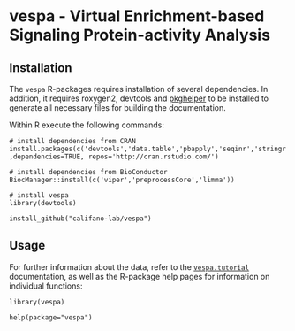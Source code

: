 # vespa - Virtual Enrichment-based Signaling Protein-activity Analysis

## Installation
The ``vespa`` R-packages requires installation of several dependencies. In addition, it requires roxygen2, devtools and [pkghelper](https://github.com/markusdumke/pkghelper) to be installed to generate all necessary files for building the documentation.

Within R execute the following commands:
```
# install dependencies from CRAN
install.packages(c('devtools','data.table','pbapply','seqinr','stringr','mixtools','plyr','reshape2','tidyr','BiocManager','caret') ,dependencies=TRUE, repos='http://cran.rstudio.com/')

# install dependencies from BioConductor
BiocManager::install(c('viper','preprocessCore','limma'))

# install vespa
library(devtools)

install_github("califano-lab/vespa")
```

## Usage
For further information about the data, refer to the [`vespa.tutorial`](https://github.com/califano-lab/vespa.tutorial) documentation, as well as the R-package help pages for information on individual functions:

```
library(vespa)

help(package="vespa")
```

